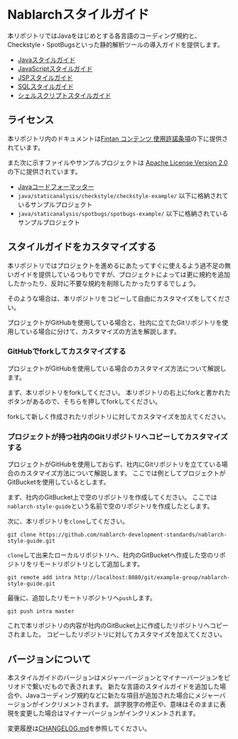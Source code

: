 # Nablarchスタイルガイド

本リポジトリではJavaをはじめとする各言語のコーディング規約と、Checkstyle・SpotBugsといった静的解析ツールの導入ガイドを提供します。

- [Javaスタイルガイド](./java/README.md)
- [JavaScriptスタイルガイド](./js/README.md)
- [JSPスタイルガイド](./jsp/README.md)
- [SQLスタイルガイド](./sql/README.md)
- [シェルスクリプトスタイルガイド](./shell/README.md)

## ライセンス

本リポジトリ内のドキュメントは<a href="https://fintan.jp/page/295/">Fintan コンテンツ 使用許諾条項</a>の下に提供されています。

また次に示すファイルやサンプルプロジェクトは [Apache License Version 2.0](https://www.apache.org/licenses/LICENSE-2.0.txt) の下に提供されています。

- [Javaコードフォーマッター](./java/assets/nablarch-code-formatter.xml)
- `java/staticanalysis/checkstyle/checkstyle-example/` 以下に格納されているサンプルプロジェクト
- `java/staticanalysis/spotbugs/spotbugs-example/` 以下に格納されているサンプルプロジェクト

## スタイルガイドをカスタマイズする

本リポジトリではプロジェクトを進めるにあたってすぐに使えるよう過不足の無いガイドを提供しているつもりですが、プロジェクトによっては更に規約を追加したかったり、反対に不要な規約を削除したかったりするでしょう。

そのような場合は、本リポジトリをコピーして自由にカスタマイズをしてください。

プロジェクトがGitHubを使用している場合と、社内に立てたGitリポジトリを使用している場合に分けて、カスタマイズの方法を解説します。

### GitHubでforkしてカスタマイズする

プロジェクトがGitHubを使用している場合のカスタマイズ方法について解説します。

まず、本リポジトリをforkしてください。
本リポジトリの右上にforkと書かれたボタンがあるので、そちらを押してforkしてください。

forkして新しく作成されたリポジトリに対してカスタマイズを加えてください。

### プロジェクトが持つ社内のGitリポジトリへコピーしてカスタマイズする

プロジェクトがGitHubを使用しておらず、社内にGitリポジトリを立てている場合のカスタマイズ方法について解説します。
ここでは例としてプロジェクトがGitBucketを使用しているとします。

まず、社内のGitBucket上で空のリポジトリを作成してください。
ここでは`nablarch-style-guide`という名前で空のリポジトリを作成したとします。

次に、本リポジトリを`clone`してください。

```console
git clone https://github.com/nablarch-development-standards/nablarch-style-guide.git
```

`clone`して出来たローカルリポジトリへ、社内のGitBucketへ作成した空のリポジトリをリモートリポジトリとして追加します。

```console
git remote add intra http://localhost:8080/git/example-group/nablarch-style-guide.git
```

最後に、追加したリモートリポジトリへ`push`します。

```console
git push intra master
```

これで本リポジトリの内容が社内のGitBucket上に作成したリポジトリへコピーされました。
コピーしたリポジトリに対してカスタマイズを加えてください。

## バージョンについて

本スタイルガイドのバージョンはメジャーバージョンとマイナーバージョンをピリオドで繋いだもので表されます。
新たな言語のスタイルガイドを追加した場合や、Javaコーディング規約などに新たな項目が追加された場合にメジャーバージョンがインクリメントされます。
誤字脱字の修正や、意味はそのままに表現を変更した場合はマイナーバージョンがインクリメントされます。

変更履歴は[CHANGELOG.md](./CHANGELOG.md)を参照してください。

